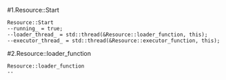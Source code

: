 #1.Resource::Start

```
Resource::Start
--running_ = true;
--loader_thread_ = std::thread(&Resource::loader_function, this);
--executor_thread_ = std::thread(&Resource::executor_function, this);
```

#2.Resource::loader_function

```
Resource::loader_function
--
```